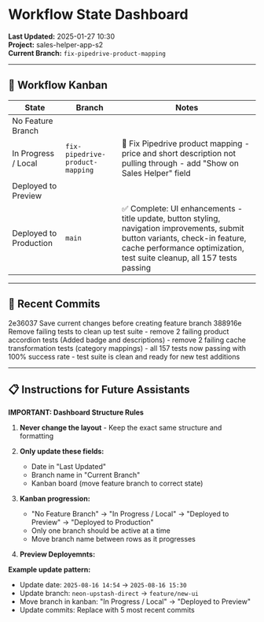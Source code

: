 # Workflow State Dashboard

**Last Updated:** 2025-01-27 10:30  
**Project:** sales-helper-app-s2  
**Current Branch:** `fix-pipedrive-product-mapping`

---

## 🚦 Workflow Kanban

| State                  | Branch                | Notes                |
|-------------------------|-----------------------|----------------------|
| No Feature Branch       |                       |                      |
| In Progress / Local     | `fix-pipedrive-product-mapping` | 🔧 Fix Pipedrive product mapping - price and short description not pulling through - add "Show on Sales Helper" field |
| Deployed to Preview     |                       |                      |
| Deployed to Production  | `main` | ✅ Complete: UI enhancements - title update, button styling, navigation improvements, submit button variants, check-in feature, cache performance optimization, test suite cleanup, all 157 tests passing |

---

## 📝 Recent Commits
2e36037 Save current changes before creating feature branch
388916e Remove failing tests to clean up test suite - remove 2 failing product accordion tests (Added badge and descriptions) - remove 2 failing cache transformation tests (category mappings) - all 157 tests now passing with 100% success rate - test suite is clean and ready for new test additions


---

## 📋 Instructions for Future Assistants

**IMPORTANT: Dashboard Structure Rules**

1. **Never change the layout** - Keep the exact same structure and formatting

2. **Only update these fields:**
   - Date in "Last Updated" 
   - Branch name in "Current Branch"
   - Kanban board (move feature branch to correct state)


4. **Kanban progression:**
   - "No Feature Branch" → "In Progress / Local" → "Deployed to Preview" → "Deployed to Production"
   - Only one branch should be active at a time
   - Move branch name between rows as it progresses

5. **Preview Deployemnts:**
   


**Example update pattern:**
- Update date: `2025-08-16 14:54` → `2025-08-16 15:30`
- Update branch: `neon-upstash-direct` → `feature/new-ui`
- Move branch in kanban: "In Progress / Local" → "Deployed to Preview"
- Update commits: Replace with 5 most recent commits
